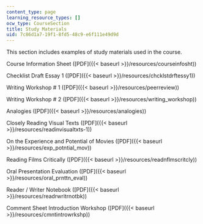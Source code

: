 ```yaml
---
content_type: page
learning_resource_types: []
ocw_type: CourseSection
title: Study Materials
uid: 7c86d1a7-19f1-8fd5-48c9-e6f111e49d9d
---
```


This section includes examples of study materials used in the course.

Course Information Sheet ([PDF]({{< baseurl >}}/resources/courseinfosht))

Checklist Draft Essay 1 ([PDF]({{< baseurl >}}/resources/chcklstdrftessy1))

Writing Workshop # 1 ([PDF]({{< baseurl >}}/resources/peerreview))

Writing Workshop # 2 ([PDF]({{< baseurl >}}/resources/writing_workshop))

Analogies ([PDF]({{< baseurl >}}/resources/analogies))

Closely Reading Visual Texts ([PDF]({{< baseurl >}}/resources/readinvisualtxts-1))

On the Experience and Potential of Movies ([PDF]({{< baseurl >}}/resources/exp_potntial_mov))

Reading Films Critically ([PDF]({{< baseurl >}}/resources/readnflmscritcly))

Oral Presentation Evaluation ([PDF]({{< baseurl >}}/resources/oral_prnttn_eval))

Reader / Writer Notebook ([PDF]({{< baseurl >}}/resources/readrwritrnotbk))

Comment Sheet Introduction Workshop ([PDF]({{< baseurl >}}/resources/cmntintrowrkshp))